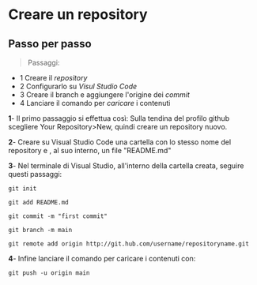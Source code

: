 # Creare un repository
## Passo per passo
> Passaggi:

- 1 Creare il *repository*
- 2 Configurarlo su *Visul Studio Code*
- 3 Creare il branch e aggiungere l'origine dei *commit*
- 4 Lanciare il comando per *caricare* i contenuti

**1**- Il primo passaggio si effettua così:
Sulla tendina del profilo github scegliere Your Repository>New, quindi creare un repository nuovo.

**2**- Creare su Visual Studio Code una cartella con lo stesso nome del repository e , al suo interno, un file "README.md"

**3**- Nel terminale di Visual Studio, all'interno della cartella creata, seguire questi passaggi:
``` 
git init

git add README.md

git commit -m "first commit"

git branch -m main

git remote add origin http://git.hub.com/username/repositoryname.git
```

**4**- Infine lanciare il comando per caricare i contenuti con:
```
git push -u origin main
```
